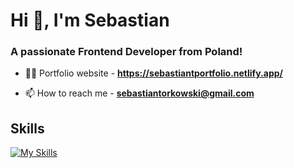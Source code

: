 <h1>Hi 👋, I'm Sebastian</h1>
<h3>A passionate Frontend Developer from Poland!</h3>

- 👨‍💻 Portfolio website - **https://sebastiantportfolio.netlify.app/**

- 📫 How to reach me - **sebastiantorkowski@gmail.com**

<h2>Skills</h2>

  [![My Skills](https://skillicons.dev/icons?i=js,html,css,react,figma,git,tailwind)](https://skillicons.dev)


